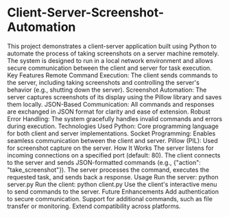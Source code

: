 # Client-Server-Screenshot-Automation
This project demonstrates a client-server application built using Python to automate the process of taking screenshots on a server machine remotely. The system is designed to run in a local network environment and allows secure communication between the client and server for task execution.
Key Features
Remote Command Execution: The client sends commands to the server, including taking screenshots and controlling the server's behavior (e.g., shutting down the server).
Screenshot Automation: The server captures screenshots of its display using the Pillow library and saves them locally.
JSON-Based Communication: All commands and responses are exchanged in JSON format for clarity and ease of extension.
Robust Error Handling: The system gracefully handles invalid commands and errors during execution.
Technologies Used
Python: Core programming language for both client and server implementations.
Socket Programming: Enables seamless communication between the client and server.
Pillow (PIL): Used for screenshot capture on the server.
How It Works
The server listens for incoming connections on a specified port (default: 80).
The client connects to the server and sends JSON-formatted commands (e.g., {"action": "take_screenshot"}).
The server processes the command, executes the requested task, and sends back a response.
Usage
Run the server:
python server.py
Run the client:
python client.py
Use the client's interactive menu to send commands to the server.
Future Enhancements
Add authentication to secure communication.
Support for additional commands, such as file transfer or monitoring.
Extend compatibility across platforms.
